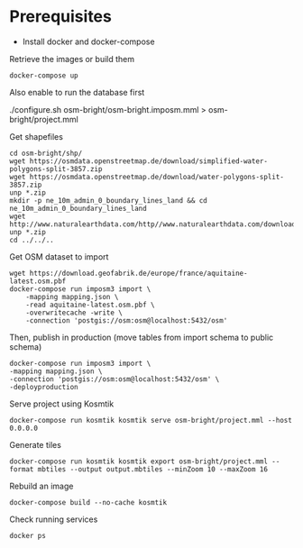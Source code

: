
# Prerequisites

* Install docker and docker-compose

Retrieve the images or build them

    docker-compose up

Also enable to run the database first



./configure.sh osm-bright/osm-bright.imposm.mml > osm-bright/project.mml

Get shapefiles

    cd osm-bright/shp/
    wget https://osmdata.openstreetmap.de/download/simplified-water-polygons-split-3857.zip
    wget https://osmdata.openstreetmap.de/download/water-polygons-split-3857.zip
    unp *.zip
    mkdir -p ne_10m_admin_0_boundary_lines_land && cd ne_10m_admin_0_boundary_lines_land
    wget http://www.naturalearthdata.com/http//www.naturalearthdata.com/download/10m/cultural/ne_10m_admin_0_boundary_lines_land.zip
    unp *.zip
    cd ../../..

Get OSM dataset to import

    wget https://download.geofabrik.de/europe/france/aquitaine-latest.osm.pbf
    docker-compose run imposm3 import \
        -mapping mapping.json \
        -read aquitaine-latest.osm.pbf \
        -overwritecache -write \
        -connection 'postgis://osm:osm@localhost:5432/osm'

Then, publish in production (move tables from import schema to public schema)

    docker-compose run imposm3 import \
    -mapping mapping.json \
    -connection 'postgis://osm:osm@localhost:5432/osm' \
    -deployproduction


Serve project using Kosmtik

    docker-compose run kosmtik kosmtik serve osm-bright/project.mml --host 0.0.0.0

Generate tiles

    docker-compose run kosmtik kosmtik export osm-bright/project.mml --format mbtiles --output output.mbtiles --minZoom 10 --maxZoom 16


Rebuild an image

    docker-compose build --no-cache kosmtik

Check running services

    docker ps
